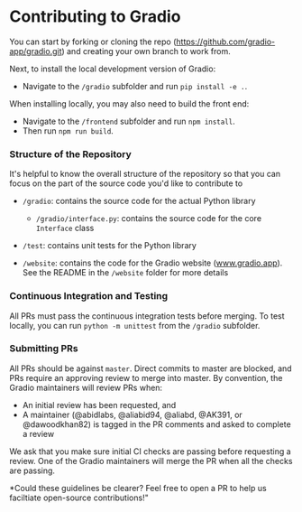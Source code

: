 # Contributing to Gradio
You can start by forking or cloning the repo (https://github.com/gradio-app/gradio.git) and creating your own branch to work from.

Next, to install the local development version of Gradio:
  * Navigate to the `/gradio` subfolder and run `pip install -e .`.

When installing locally, you may also need to build the front end:
  * Navigate to the `/frontend` subfolder and run `npm install`.
  * Then run `npm run build`.

### Structure of the Repository

It's helpful to know the overall structure of the repository so that you can focus on the part of the source code you'd like to contribute to

* `/gradio`: contains the source code for the actual Python library
   * `/gradio/interface.py`: contains the source code for the core `Interface` class 
* `/test`: contains unit tests for the Python library

* `/website`: contains the code for the Gradio website (www.gradio.app). See the README in the `/website` folder for more details
 

### Continuous Integration and Testing
All PRs must pass the continuous integration tests before merging. To test locally, you can run `python -m unittest` from the `/gradio` subfolder.

### Submitting PRs

All PRs should be against `master`. Direct commits to master are blocked, and PRs require an approving review
to merge into master. By convention, the Gradio maintainers will review PRs when:
  * An initial review has been requested, and
  * A maintainer (@abidlabs, @aliabid94, @aliabd, @AK391, or @dawoodkhan82) is tagged in the PR comments and asked to complete a review

We ask that you make sure initial CI checks are passing before requesting a review.
One of the Gradio maintainers will merge the PR when all the checks are passing.

*Could these guidelines be clearer? Feel free to open a PR to help us faciltiate open-source contributions!"
